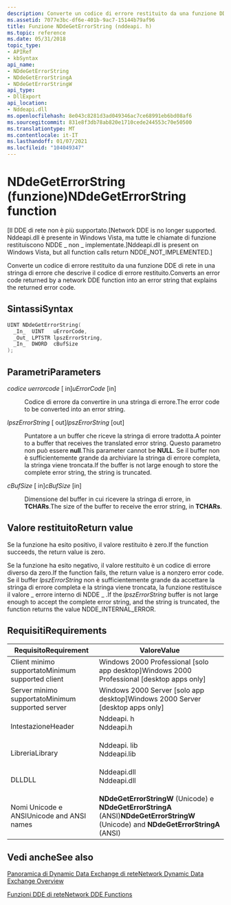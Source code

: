 ```yaml
---
description: Converte un codice di errore restituito da una funzione DDE di rete in una stringa di errore che descrive il codice di errore restituito.
ms.assetid: 7077e3bc-df6e-401b-9ac7-15144b79af96
title: Funzione NDdeGetErrorString (nddeapi. h)
ms.topic: reference
ms.date: 05/31/2018
topic_type:
- APIRef
- kbSyntax
api_name:
- NDdeGetErrorString
- NDdeGetErrorStringA
- NDdeGetErrorStringW
api_type:
- DllExport
api_location:
- Nddeapi.dll
ms.openlocfilehash: 8e043c8281d3ad049346ac7ce68991eb6bd08af6
ms.sourcegitcommit: 831e8f3db78ab820e1710cede244553c70e50500
ms.translationtype: MT
ms.contentlocale: it-IT
ms.lasthandoff: 01/07/2021
ms.locfileid: "104049347"
---
```

# <a name="nddegeterrorstring-function"></a><span data-ttu-id="e891d-103">NDdeGetErrorString (funzione)</span><span class="sxs-lookup"><span data-stu-id="e891d-103">NDdeGetErrorString function</span></span>

<span data-ttu-id="e891d-104">\[Il DDE di rete non è più supportato.</span><span class="sxs-lookup"><span data-stu-id="e891d-104">\[Network DDE is no longer supported.</span></span> <span data-ttu-id="e891d-105">Nddeapi.dll è presente in Windows Vista, ma tutte le chiamate di funzione restituiscono NDDE \_ non \_ implementate.\]</span><span class="sxs-lookup"><span data-stu-id="e891d-105">Nddeapi.dll is present on Windows Vista, but all function calls return NDDE\_NOT\_IMPLEMENTED.\]</span></span>

<span data-ttu-id="e891d-106">Converte un codice di errore restituito da una funzione DDE di rete in una stringa di errore che descrive il codice di errore restituito.</span><span class="sxs-lookup"><span data-stu-id="e891d-106">Converts an error code returned by a network DDE function into an error string that explains the returned error code.</span></span>

## <a name="syntax"></a><span data-ttu-id="e891d-107">Sintassi</span><span class="sxs-lookup"><span data-stu-id="e891d-107">Syntax</span></span>


```C++
UINT NDdeGetErrorString(
  _In_  UINT   uErrorCode,
  _Out_ LPTSTR lpszErrorString,
  _In_  DWORD  cBufSize
);
```



## <a name="parameters"></a><span data-ttu-id="e891d-108">Parametri</span><span class="sxs-lookup"><span data-stu-id="e891d-108">Parameters</span></span>

<dl> <dt>

<span data-ttu-id="e891d-109">*codice uerrorcode* \[ in\]</span><span class="sxs-lookup"><span data-stu-id="e891d-109">*uErrorCode* \[in\]</span></span>
</dt> <dd>

<span data-ttu-id="e891d-110">Codice di errore da convertire in una stringa di errore.</span><span class="sxs-lookup"><span data-stu-id="e891d-110">The error code to be converted into an error string.</span></span>

</dd> <dt>

<span data-ttu-id="e891d-111">*lpszErrorString* \[ out\]</span><span class="sxs-lookup"><span data-stu-id="e891d-111">*lpszErrorString* \[out\]</span></span>
</dt> <dd>

<span data-ttu-id="e891d-112">Puntatore a un buffer che riceve la stringa di errore tradotta.</span><span class="sxs-lookup"><span data-stu-id="e891d-112">A pointer to a buffer that receives the translated error string.</span></span> <span data-ttu-id="e891d-113">Questo parametro non può essere **null**.</span><span class="sxs-lookup"><span data-stu-id="e891d-113">This parameter cannot be **NULL**.</span></span> <span data-ttu-id="e891d-114">Se il buffer non è sufficientemente grande da archiviare la stringa di errore completa, la stringa viene troncata.</span><span class="sxs-lookup"><span data-stu-id="e891d-114">If the buffer is not large enough to store the complete error string, the string is truncated.</span></span>

</dd> <dt>

<span data-ttu-id="e891d-115">*cBufSize* \[ in\]</span><span class="sxs-lookup"><span data-stu-id="e891d-115">*cBufSize* \[in\]</span></span>
</dt> <dd>

<span data-ttu-id="e891d-116">Dimensione del buffer in cui ricevere la stringa di errore, in **TCHARs**.</span><span class="sxs-lookup"><span data-stu-id="e891d-116">The size of the buffer to receive the error string, in **TCHARs**.</span></span>

</dd> </dl>

## <a name="return-value"></a><span data-ttu-id="e891d-117">Valore restituito</span><span class="sxs-lookup"><span data-stu-id="e891d-117">Return value</span></span>

<span data-ttu-id="e891d-118">Se la funzione ha esito positivo, il valore restituito è zero.</span><span class="sxs-lookup"><span data-stu-id="e891d-118">If the function succeeds, the return value is zero.</span></span>

<span data-ttu-id="e891d-119">Se la funzione ha esito negativo, il valore restituito è un codice di errore diverso da zero.</span><span class="sxs-lookup"><span data-stu-id="e891d-119">If the function fails, the return value is a nonzero error code.</span></span> <span data-ttu-id="e891d-120">Se il buffer *lpszErrorString* non è sufficientemente grande da accettare la stringa di errore completa e la stringa viene troncata, la funzione restituisce il valore \_ errore interno di NDDE \_ .</span><span class="sxs-lookup"><span data-stu-id="e891d-120">If the *lpszErrorString* buffer is not large enough to accept the complete error string, and the string is truncated, the function returns the value NDDE\_INTERNAL\_ERROR.</span></span>

## <a name="requirements"></a><span data-ttu-id="e891d-121">Requisiti</span><span class="sxs-lookup"><span data-stu-id="e891d-121">Requirements</span></span>



| <span data-ttu-id="e891d-122">Requisito</span><span class="sxs-lookup"><span data-stu-id="e891d-122">Requirement</span></span> | <span data-ttu-id="e891d-123">Valore</span><span class="sxs-lookup"><span data-stu-id="e891d-123">Value</span></span> |
|-------------------------------------|----------------------------------------------------------------------------------------|
| <span data-ttu-id="e891d-124">Client minimo supportato</span><span class="sxs-lookup"><span data-stu-id="e891d-124">Minimum supported client</span></span><br/> | <span data-ttu-id="e891d-125">Windows 2000 Professional \[solo app desktop\]</span><span class="sxs-lookup"><span data-stu-id="e891d-125">Windows 2000 Professional \[desktop apps only\]</span></span><br/>                             |
| <span data-ttu-id="e891d-126">Server minimo supportato</span><span class="sxs-lookup"><span data-stu-id="e891d-126">Minimum supported server</span></span><br/> | <span data-ttu-id="e891d-127">Windows 2000 Server \[solo app desktop\]</span><span class="sxs-lookup"><span data-stu-id="e891d-127">Windows 2000 Server \[desktop apps only\]</span></span><br/>                                   |
| <span data-ttu-id="e891d-128">Intestazione</span><span class="sxs-lookup"><span data-stu-id="e891d-128">Header</span></span><br/>                   | <dl> <span data-ttu-id="e891d-129"><dt>Nddeapi. h</dt></span><span class="sxs-lookup"><span data-stu-id="e891d-129"><dt>Nddeapi.h</dt></span></span> </dl>   |
| <span data-ttu-id="e891d-130">Libreria</span><span class="sxs-lookup"><span data-stu-id="e891d-130">Library</span></span><br/>                  | <dl> <span data-ttu-id="e891d-131"><dt>Nddeapi. lib</dt></span><span class="sxs-lookup"><span data-stu-id="e891d-131"><dt>Nddeapi.lib</dt></span></span> </dl> |
| <span data-ttu-id="e891d-132">DLL</span><span class="sxs-lookup"><span data-stu-id="e891d-132">DLL</span></span><br/>                      | <dl> <span data-ttu-id="e891d-133"><dt>Nddeapi.dll</dt></span><span class="sxs-lookup"><span data-stu-id="e891d-133"><dt>Nddeapi.dll</dt></span></span> </dl> |
| <span data-ttu-id="e891d-134">Nomi Unicode e ANSI</span><span class="sxs-lookup"><span data-stu-id="e891d-134">Unicode and ANSI names</span></span><br/>   | <span data-ttu-id="e891d-135">**NDdeGetErrorStringW** (Unicode) e **NDdeGetErrorStringA** (ANSI)</span><span class="sxs-lookup"><span data-stu-id="e891d-135">**NDdeGetErrorStringW** (Unicode) and **NDdeGetErrorStringA** (ANSI)</span></span><br/>        |



## <a name="see-also"></a><span data-ttu-id="e891d-136">Vedi anche</span><span class="sxs-lookup"><span data-stu-id="e891d-136">See also</span></span>

<dl> <dt>

[<span data-ttu-id="e891d-137">Panoramica di Dynamic Data Exchange di rete</span><span class="sxs-lookup"><span data-stu-id="e891d-137">Network Dynamic Data Exchange Overview</span></span>](network-dynamic-data-exchange.md)
</dt> <dt>

[<span data-ttu-id="e891d-138">Funzioni DDE di rete</span><span class="sxs-lookup"><span data-stu-id="e891d-138">Network DDE Functions</span></span>](network-dde-functions.md)
</dt> </dl>

 

 




